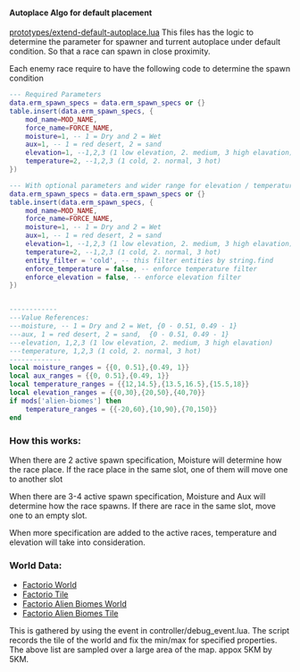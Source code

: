 #### Autoplace Algo for default placement

[prototypes/extend-default-autoplace.lua]([prototypes/extend-default-autoplace.lua]) This files has the logic to determine the parameter for spawner and turrent autoplace under default condition.  So that a race can spawn in close proximity.

Each enemy race require to have the following code to determine the spawn condition
```lua
--- Required Parameters
data.erm_spawn_specs = data.erm_spawn_specs or {}
table.insert(data.erm_spawn_specs, {
    mod_name=MOD_NAME,
    force_name=FORCE_NAME,
    moisture=1, -- 1 = Dry and 2 = Wet
    aux=1, -- 1 = red desert, 2 = sand
    elevation=1, --1,2,3 (1 low elevation, 2. medium, 3 high elavation)
    temperature=2, --1,2,3 (1 cold, 2. normal, 3 hot)
})

--- With optional parameters and wider range for elevation / temperature
data.erm_spawn_specs = data.erm_spawn_specs or {}
table.insert(data.erm_spawn_specs, {
    mod_name=MOD_NAME,
    force_name=FORCE_NAME,
    moisture=1, -- 1 = Dry and 2 = Wet
    aux=1, -- 1 = red desert, 2 = sand
    elevation=1, --1,2,3 (1 low elevation, 2. medium, 3 high elavation)
    temperature=2, --1,2,3 (1 cold, 2. normal, 3 hot)
    entity_filter = 'cold', -- this filter entities by string.find
    enforce_temperature = false, -- enforce temperature filter
    enforce_elevation = false, -- enforce elevation filter
})


------------
---Value References:
---moisture, -- 1 = Dry and 2 = Wet, {0 - 0.51, 0.49 - 1}
---aux, 1 = red desert, 2 = sand,  {0 - 0.51, 0.49 - 1}
---elevation, 1,2,3 (1 low elevation, 2. medium, 3 high elavation)
---temperature, 1,2,3 (1 cold, 2. normal, 3 hot)
-------------
local moisture_ranges = {{0, 0.51},{0.49, 1}}
local aux_ranges = {{0, 0.51},{0.49, 1}}
local temperature_ranges = {{12,14.5},{13.5,16.5},{15.5,18}}
local elevation_ranges = {{0,30},{20,50},{40,70}}
if mods['alien-biomes'] then
    temperature_ranges = {{-20,60},{10,90},{70,150}}
end
```

### How this works:

When there are 2 active spawn specification,  Moisture will determine how the race place. If the race place in the same slot, one of them will move one to another slot

When there are 3-4 active spawn specification, Moisture and Aux will determine how the race spawns. If there are race in the same slot, move one to an empty slot.

When more specification are added to the active races, temperature and elevation will take into consideration. 

### World Data:
- [Factorio World](erm-base-world-data.lua)
- [Factorio Tile](erm-base-tiles-data.lua)
- [Factorio Alien Biomes World](erm-alien-biomes-world-data.lua)
- [Factorio Alien Biomes Tile](erm-alien-biomes-tiles-data.lua)

This is gathered by using the event in controller/debug_event.lua.  The script records the tile of the world and fix the min/max for specified properties.
The above list are sampled over a large area of the map. appox 5KM by 5KM.